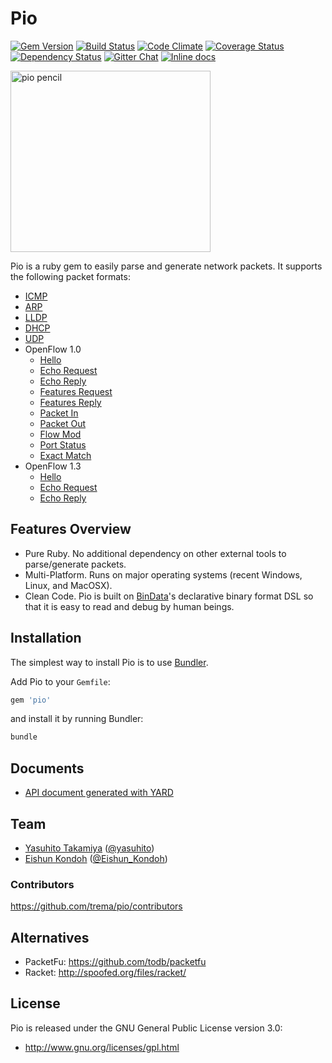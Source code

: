 # Pio

<a href='https://rubygems.org/gems/pio'><img src='http://img.shields.io/gem/v/pio.svg?style=flat' alt='Gem Version' /></a>
<a href='https://travis-ci.org/trema/pio'><img src='http://img.shields.io/travis/trema/pio/develop.svg?style=flat' alt='Build Status' /></a>
<a href='https://codeclimate.com/github/trema/pio'><img src='http://img.shields.io/codeclimate/github/trema/pio.svg?style=flat' alt='Code Climate' /></a>
<a href='https://coveralls.io/r/trema/pio?branch=develop'><img src='http://img.shields.io/coveralls/trema/pio/develop.svg?style=flat' alt='Coverage Status' /></a>
<a href='https://gemnasium.com/trema/pio'><img src='http://img.shields.io/gemnasium/trema/pio.svg?style=flat' alt='Dependency Status' /></a>
<a href='https://gitter.im/trema/pio'><img src='https://badges.gitter.im/Join Chat.svg?style=flat' alt='Gitter Chat' /></a>
<a href="http://inch-pages.github.io/github/trema/pio"><img src="http://inch-pages.github.io/github/trema/pio.svg" alt="Inline docs"></a>

<a href="http://www.flickr.com/photos/mongogushi/4226014070/" title="pio pencil by mongo gushi, on Flickr"><img src="http://farm5.staticflickr.com/4022/4226014070_cdeb7c1e5d_n.jpg" width="320" height="290" alt="pio pencil"></a>

Pio is a ruby gem to easily parse and generate network packets. It
supports the following packet formats:

- [ICMP](https://relishapp.com/trema/pio/docs/misc/icmp)
- [ARP](https://relishapp.com/trema/pio/docs/misc/arp)
- [LLDP](https://relishapp.com/trema/pio/docs/misc/lldp)
- [DHCP](https://relishapp.com/trema/pio/docs/misc/dhcp)
- [UDP](https://relishapp.com/trema/pio/docs/misc/udp)
- OpenFlow 1.0
  - [Hello](https://relishapp.com/trema/pio/docs/open-flow10/hello)
  - [Echo Request](https://relishapp.com/trema/pio/docs/open-flow10/echo-request)
  - [Echo Reply](https://relishapp.com/trema/pio/docs/open-flow10/echo-reply)
  - [Features Request](https://relishapp.com/trema/pio/docs/open-flow10/features-request)
  - [Features Reply](https://relishapp.com/trema/pio/docs/open-flow10/features-reply)
  - [Packet In](https://relishapp.com/trema/pio/docs/open-flow10/packet-in)
  - [Packet Out](https://relishapp.com/trema/pio/docs/open-flow10/packet-out)
  - [Flow Mod](https://relishapp.com/trema/pio/docs/open-flow10/flow-mod)
  - [Port Status](https://relishapp.com/trema/pio/docs/open-flow10/port-status)
  - [Exact Match](https://relishapp.com/trema/pio/docs/open-flow10/exact-match)
- OpenFlow 1.3
  - [Hello](https://relishapp.com/trema/pio/docs/open-flow13/hello)
  - [Echo Request](https://relishapp.com/trema/pio/docs/open-flow13/echo-request)
  - [Echo Reply](https://relishapp.com/trema/pio/docs/open-flow13/echo-reply)

## Features Overview

- Pure Ruby. No additional dependency on other external tools to
  parse/generate packets.
- Multi-Platform. Runs on major operating systems (recent Windows,
  Linux, and MacOSX).
- Clean Code. Pio is built on
  [BinData](https://github.com/dmendel/bindata)'s declarative binary
  format DSL so that it is easy to read and debug by human beings.

## Installation

The simplest way to install Pio is to use [Bundler](http://gembundler.com/).

Add Pio to your `Gemfile`:

```ruby
gem 'pio'
```

and install it by running Bundler:

```bash
bundle
```

## Documents

- [API document generated with YARD](http://rubydoc.info/github/trema/pio/frames/file/README.md)

## Team

- [Yasuhito Takamiya](https://github.com/yasuhito) ([@yasuhito](https://twitter.com/yasuhito))
- [Eishun Kondoh](https://github.com/shun159) ([@Eishun\_Kondoh](https://twitter.com/Eishun_Kondoh))

### Contributors

<https://github.com/trema/pio/contributors>

## Alternatives

- PacketFu: <https://github.com/todb/packetfu>
- Racket: <http://spoofed.org/files/racket/>

## License

Pio is released under the GNU General Public License version 3.0:

- <http://www.gnu.org/licenses/gpl.html>
